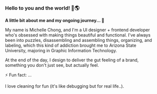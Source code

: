 ### Hello to you and the world! 👋🌎

**A little bit about me and my ongoing journey... 💃**

<p>My name is Michelle Chong, and I'm a UI designer + frontend developer who's obsessed with making things beautiful and functional. I've always been into puzzles, disassembling and assembling things, organizing, and labeling, which this kind of addiction brought me to Arizona State University, majoring in Graphic Information Technology.</p>

<p>At the end of the day, I design to deliver the gut feeling of a brand, something you don't just see, but actually feel.</p>

<p>⚡ Fun fact: ...</p>
<p>I love cleaning for fun (it's like debugging but for real life..).</p>



<!--
**mdchong/mdchong** is a ✨ _special_ ✨ repository because its `README.md` (this file) appears on your GitHub profile.

Here are some ideas to get you started:

- 🔭 I’m currently working on ...
- 🌱 I’m currently learning ...
- 👯 I’m looking to collaborate on ...
- 🤔 I’m looking for help with ...
- 💬 Ask me about ...
- 📫 How to reach me: ...
- 😄 Pronouns: ...
- ⚡ Fun fact: ...
-->
